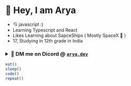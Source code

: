 # 👋 Hey, I am Arya
<ul>
  <li>💘 javascript :)</li>
  <li>Learning Typescript and React</li>
  <li>Likes Learning about SapceShips ( Mostly SpaceX 🚀 )</li>
  <li>17, Studying in 12th grade in India</li>
</ul>

### <details><summary>📧 DM me on Dicord @ [`arya.dev`](www.discordapp.com/users/897794324748730368) </summary><li> Insta : [`sussy_Arya`](https://www.instagram.com/sussy_arya/)</li><li> Reddit : [`Arya493`](https://www.reddit.com/user/Arya493)</li><li>Twitter : [`SpaceStuffArya`](https://twitter.com/SpaceStuffArya)</details>

```js
eat()
sleep()
code()
repeat()
